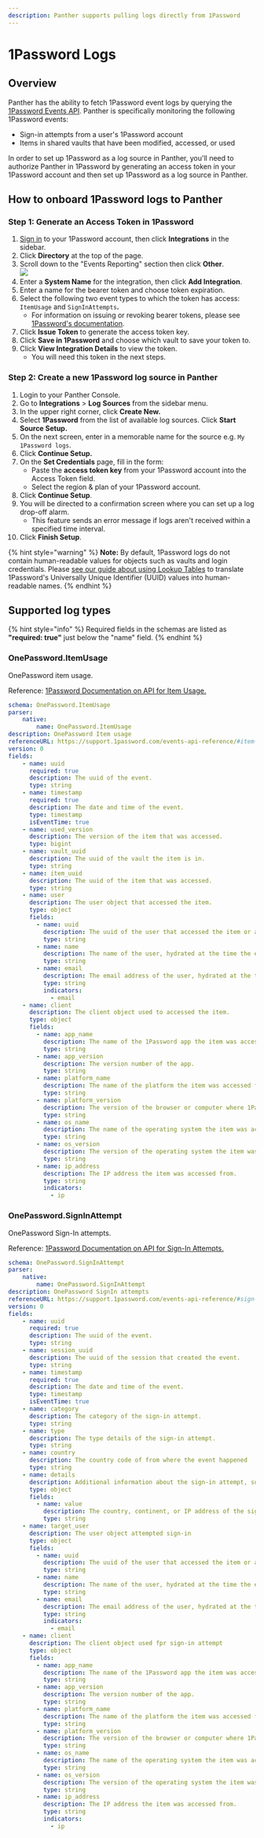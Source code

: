 ```yaml
---
description: Panther supports pulling logs directly from 1Password
---
```


# 1Password Logs

## Overview

Panther has the ability to fetch 1Password event logs by querying the [1Password Events API](https://support.1password.com/events-api-reference/). Panther is specifically monitoring the following 1Password events:

* Sign-in attempts from a user's 1Password account
* Items in shared vaults that have been modified, accessed, or used

In order to set up 1Password as a log source in Panther, you'll need to authorize Panther in 1Password by generating an access token in your 1Password account and then set up 1Password as a log source in Panther.&#x20;

## How to onboard 1Password logs to Panther

### Step 1: Generate an Access Token in 1Password

1. [Sign in](https://start.1password.com/signin) to your 1Password account, then click **Integrations** in the sidebar.
2. Click **Directory** at the top of the page.
3. Scroll down to the "Events Reporting" section then click **Other**. \
   ![](../../.gitbook/assets/1pw-other.png)
4. Enter a **System Name** for the integration, then click **Add Integration**.
5. Enter a name for the bearer token and choose token expiration.&#x20;
6. Select the following two event types to which the token has access: `ItemUsage` and `SignInAttempts`**.**
   * For information on issuing or revoking bearer tokens, please see [1Password's documentation](https://support.1password.com/events-reporting/#appendix-issue-or-revoke-bearer-tokens).
7. Click **Issue Token** to generate the access token key.
8. Click **Save in 1Password** and choose which vault to save your token to.
9. Click **View Integration Details** to view the token.&#x20;
   * You will need this token in the next steps.

### Step 2: Create a new 1Password log source in Panther

1. Login to your Panther Console.
2. Go to **Integrations** > **Log** **Sources** from the sidebar menu.
3. In the upper right corner, click **Create New.**
4. Select **1Password** from the list of available log sources. Click **Start Source Setup.**
5. On the next screen, enter in a memorable name for the source e.g. `My 1Password logs`.
6. Click **Continue Setup.**
7. On the **Set Credentials** page, fill in the form:
   * Paste the **access token key** from your 1Password account into the Access Token field.
   * Select the region & plan of your 1Password account.&#x20;
8. Click **Continue Setup**.
9. You will be directed to a confirmation screen where you can set up a log drop-off alarm.
   * This feature sends an error message if logs aren't received within a specified time interval.
10. Click **Finish Setup**.

{% hint style="warning" %}
**Note:** By default, 1Password logs do not contain human-readable values for objects such as vaults and login credentials. Please [see our guide about using Lookup Tables](https://docs.panther.com/guides/using-lookup-tables-1password-uuids) to translate 1Password's Universally Unique Identifier (UUID) values into human-readable names.
{% endhint %}

## Supported log types

{% hint style="info" %}
Required fields in the schemas are listed as **"required: true"**  just below the "name" field.
{% endhint %}

### OnePassword.ItemUsage

OnePassword item usage.

Reference: [1Password Documentation on API for Item Usage.](https://support.1password.com/events-api-reference/#item-usage)

```yaml
schema: OnePassword.ItemUsage
parser:
    native:
        name: OnePassword.ItemUsage
description: OnePassword Item usage
referenceURL: https://support.1password.com/events-api-reference/#item-usage
version: 0
fields:
    - name: uuid
      required: true
      description: The uuid of the event.
      type: string
    - name: timestamp
      required: true
      description: The date and time of the event.
      type: timestamp
      isEventTime: true
    - name: used_version
      description: The version of the item that was accessed.
      type: bigint
    - name: vault_uuid
      description: The uuid of the vault the item is in.
      type: string
    - name: item_uuid
      description: The uuid of the item that was accessed.
      type: string
    - name: user
      description: The user object that accessed the item.
      type: object
      fields:
        - name: uuid
          description: The uuid of the user that accessed the item or attempted to sign in to the account.
          type: string
        - name: name
          description: The name of the user, hydrated at the time the event was generated.
          type: string
        - name: email
          description: The email address of the user, hydrated at the time the event was generated.
          type: string
          indicators:
            - email
    - name: client
      description: The client object used to accessed the item.
      type: object
      fields:
        - name: app_name
          description: The name of the 1Password app the item was accessed from.
          type: string
        - name: app_version
          description: The version number of the app.
          type: string
        - name: platform_name
          description: The name of the platform the item was accessed from.
          type: string
        - name: platform_version
          description: The version of the browser or computer where 1Password is installed, or the CPU of the machine where the 1Password command-line tool is installed.
          type: string
        - name: os_name
          description: The name of the operating system the item was accessed from.
          type: string
        - name: os_version
          description: The version of the operating system the item was accessed from.
          type: string
        - name: ip_address
          description: The IP address the item was accessed from.
          type: string
          indicators:
            - ip
```

### OnePassword.SignInAttempt

OnePassword Sign-In attempts.

Reference: [1Password Documentation on API for Sign-In Attempts.](https://support.1password.com/events-api-reference/#sign-in-attempts)

```yaml
schema: OnePassword.SignInAttempt
parser:
    native:
        name: OnePassword.SignInAttempt
description: OnePassword SignIn attempts
referenceURL: https://support.1password.com/events-api-reference/#sign-in-attempts
version: 0
fields:
    - name: uuid
      required: true
      description: The uuid of the event.
      type: string
    - name: session_uuid
      description: The uuid of the session that created the event.
      type: string
    - name: timestamp
      required: true
      description: The date and time of the event.
      type: timestamp
      isEventTime: true
    - name: category
      description: The category of the sign-in attempt.
      type: string
    - name: type
      description: The type details of the sign-in attempt.
      type: string
    - name: country
      description: The country code of from where the event happened
      type: string
    - name: details
      description: Additional information about the sign-in attempt, such as any firewall rules that prevent a user from signing in.
      type: object
      fields:
        - name: value
          description: The country, continent, or IP address of the sign-in attempt
          type: string
    - name: target_user
      description: The user object attempted sign-in
      type: object
      fields:
        - name: uuid
          description: The uuid of the user that accessed the item or attempted to sign in to the account.
          type: string
        - name: name
          description: The name of the user, hydrated at the time the event was generated.
          type: string
        - name: email
          description: The email address of the user, hydrated at the time the event was generated.
          type: string
          indicators:
            - email
    - name: client
      description: The client object used fpr sign-in attempt
      type: object
      fields:
        - name: app_name
          description: The name of the 1Password app the item was accessed from.
          type: string
        - name: app_version
          description: The version number of the app.
          type: string
        - name: platform_name
          description: The name of the platform the item was accessed from.
          type: string
        - name: platform_version
          description: The version of the browser or computer where 1Password is installed, or the CPU of the machine where the 1Password command-line tool is installed.
          type: string
        - name: os_name
          description: The name of the operating system the item was accessed from.
          type: string
        - name: os_version
          description: The version of the operating system the item was accessed from.
          type: string
        - name: ip_address
          description: The IP address the item was accessed from.
          type: string
          indicators:
            - ip
```
